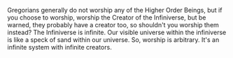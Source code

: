 Gregorians generally do not worship any of the Higher Order Beings, but if you choose to worship, worship the Creator of the Infiniverse, but be warned, they probably have a creator too, so shouldn't you worship them instead? The Infiniverse is infinite. Our visible universe within the infiniverse is like a speck of sand within our universe. So, worship is arbitrary. It's an infinite system with infinite creators.
